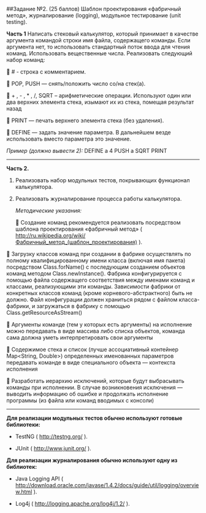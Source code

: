 ##Задание №2. (25 баллов) Шаблон проектирования «фабричный метод», журналирование (logging), модульное тестирование (unit testing).

__Часть 1__
Написать стековый калькулятор, который принимает в качестве аргумента командой
строки имя файла, содержащего команды. Если аргумента нет, то использовать
стандартный поток ввода для чтения команд. Использовать вещественные числа.
Реализовать следующий набор команд:

 # - строка с комментарием.

 POP, PUSH — снять/положить число со/на стек(а).

 + , - , * , /, SQRT – арифметические операции. Используют один или два верхних
элемента стека, изымают их из стека, помещая результат назад

 PRINT — печать верхнего элемента стека (без удаления).

 DEFINE — задать значение параметра. В дальнейшем везде использовать вместо
параметра это значение.

_Пример (должно вывести 2):_
DEFINE a 4
PUSH a
SQRT
PRINT
___________
__Часть 2.__
1. Реализовать набор модульных тестов, покрывающих функционал калькулятора.
2. Реализовать журналирование процесса работы калькулятора.


   _Методические указания:_

    Создание команд рекомендуется реализовать посредством шаблона проектирования
   «фабричный метод» ( http://ru.wikipedia.org/wiki/Фабричный_метод_(шаблон_проектирования) ).
   
 Загрузку классов команд при создании в фабрике осуществлять по полному
   квалифицированному имени класса (включая имя пакета) посредством Class.forName()
   с последующим созданием объектов команд методом Class.newInstance(). Фабрика
   конфигурируется с помощью файла содержащего соответствия между именами команд
   и классами, реализующими эти команды. Зависимости фабрики от конкретных классов
   команд (кроме корневого-абстрактного) быть не должно. Файл конфигурации должен
   храниться рядом с файлом класса-фабрики, и загружаться в фабрику с помощью
   Class.getResourceAsStream()
   
 Аргументы команде (тем у которых есть аргументы) на исполнение можно передавать в
   виде массива либо списка объектов, команда сама должна уметь интерпретировать свои
   аргументы
   
 Содержимое стека и список (лучше ассоциативный контейнер Map&lt;String, Double&gt;)
   определенных именованных параметров передавать команде в виде специального
   объекта — контекста исполнения
   
 Разработать иерархию исключений, которые будут выбрасывать команды при
   исполнении. В случае возникновения исключения — выводить информацию об ошибке
   и продолжать исполнение программы (из файла или команд вводимых с консоли)
___________________
__Для реализации модульных тестов обычно используют готовые библиотеки:__

* TestNG ( http://testng.org/ ).

* JUnit ( http://www.junit.org/ ).

__Для реализации журналирования обычно используют одну из библиотек:__

* Java Logging API ( http://download.oracle.com/javase/1.4.2/docs/guide/util/logging/overview.html ).

* Log4j ( http://logging.apache.org/log4j/1.2/ ).